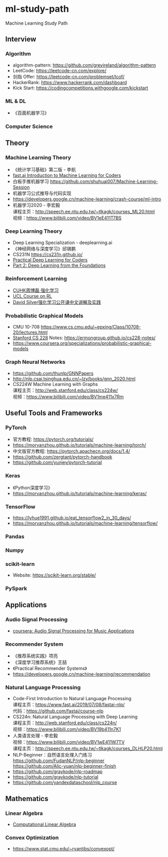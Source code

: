 # ml-study-path
Machine Learning Study Path

## Interview
### Algorithm
- algorithm-pattern: https://github.com/greyireland/algorithm-pattern
- LeetCode: https://leetcode-cn.com/explore/
- 剑指 Offer: https://leetcode-cn.com/problemset/lcof/
- HackerRank: https://www.hackerrank.com/dashboard
- Kick Start: https://codingcompetitions.withgoogle.com/kickstart
### ML & DL
- 《百面机器学习》
### Computer Science

## Theory
### Machine Learning Theory
- 《统计学习基础》第二版 - 李航
- [fast.ai Introduction to Machine Learning for Coders](http://course18.fast.ai/ml)
- 白板手推机器学习 https://github.com/shuhuai007/Machine-Learning-Session
- 机器学习公式推导与代码实现
- https://developers.google.cn/machine-learning/crash-course/ml-intro
- 机器学习2020 - 李宏毅 \
课程主页：http://speech.ee.ntu.edu.tw/~tlkagk/courses_ML20.html \
视频：https://www.bilibili.com/video/BV1eE411T7BS

### Deep Learning Theory
- Deep Learning Specialization - deeplearning.ai
- 《神经网络与深度学习》邱锡鹏
- CS231N https://cs231n.github.io/
- [Practical Deep Learning for Coders](https://course.fast.ai/)
- [Part 2: Deep Learning from the Foundations](https://course.fast.ai/part2)

### Reinforcement Learning
- [CUHK周博磊 强化学习](https://space.bilibili.com/511221970/channel/detail?cid=105354)
- [UCL Course on RL](https://www.davidsilver.uk/teaching/)
- [David Silver强化学习公开课中文讲解及实践](https://zhuanlan.zhihu.com/reinforce)

### Probabilistic Graphical Models
- CMU 10-708 https://www.cs.cmu.edu/~epxing/Class/10708-20/lectures.html
- [Stanford CS 228](https://cs228.stanford.edu/) Notes: https://ermongroup.github.io/cs228-notes/
- https://www.coursera.org/specializations/probabilistic-graphical-models

### Graph Neural Networks
- https://github.com/thunlp/GNNPapers
- http://nlp.csai.tsinghua.edu.cn/~lzy/books/gnn_2020.html
- CS224W Machine Learning with Graphs \
课程主页：http://web.stanford.edu/class/cs224w/ \
视频：https://www.bilibili.com/video/BV1me411x7Rm

## Useful Tools and Frameworks
### PyTorch
- 官方教程: https://pytorch.org/tutorials/
- https://morvanzhou.github.io/tutorials/machine-learning/torch/
- 中文版官方教程: https://pytorch.apachecn.org/docs/1.4/
- https://github.com/zergtant/pytorch-handbook
- https://github.com/yunjey/pytorch-tutorial
### Keras
- 《Python深度学习》
- https://morvanzhou.github.io/tutorials/machine-learning/keras/
### TensorFlow
- https://lyhue1991.github.io/eat_tensorflow2_in_30_days/
- https://morvanzhou.github.io/tutorials/machine-learning/tensorflow/

### Pandas
### Numpy
### scikit-learn
- Website: https://scikit-learn.org/stable/
### PySpark

## Applications
### Audio Signal Processing
- [coursera: Audio Signal Processing for Music Applications](https://www.coursera.org/learn/audio-signal-processing)

### Recommender System
- 《推荐系统实践》项亮
- 《深度学习推荐系统》王喆
- 《Practical Recommender Systems》
- https://developers.google.cn/machine-learning/recommendation

### Natural Language Processing
- Code-First Introduction to Natural Language Processing \
课程主页：https://www.fast.ai/2019/07/08/fastai-nlp/  \
代码：https://github.com/fastai/course-nlp
- CS224n: Natural Language Processing with Deep Learning \
课程主页：http://web.stanford.edu/class/cs224n/  \
视频：https://www.bilibili.com/video/BV19b411n7K1
- 人类语言处理 - 李宏毅 \
视频：https://www.bilibili.com/video/BV1wE411W7TV  \
课程主页：http://speech.ee.ntu.edu.tw/~tlkagk/courses_DLHLP20.html
- NLP-Beginner：自然语言处理入门练习 \
https://github.com/FudanNLP/nlp-beginner \
https://github.com/Alic-yuan/nlp-beginner-finish
- https://github.com/graykode/nlp-roadmap
- https://github.com/graykode/nlp-tutorial
- https://github.com/yandexdataschool/nlp_course

## Mathematics
### Linear Algebra
- [Computational Linear Algebra](https://github.com/fastai/numerical-linear-algebra)
### Convex Optimization
- https://www.stat.cmu.edu/~ryantibs/convexopt/
